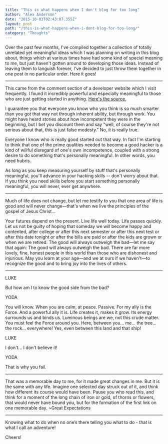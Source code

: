 ```yaml
---
title: "This is what happens when I don't blog for too long"
author: "Alex Anderson"
date: "2015-10-03T02:43:07.355Z"
layout: post
path: "/this-is-what-happens-when-i-dont-blog-for-too-long/"
category: "Thoughts"
---
```


Over the past few months, I've compiled together a collection of totally unrelated yet meaningful ideas which I was planning on writing in this blog about, things which at various times have had some kind of special meaning to me, but just haven't gotten around to developing those ideas. Instead of leaving them to languish forever, I've decided to just throw them together in one post in no particular order. Here it goes!

---

This came from the comment section of a developer website which I visit frequently. I found it incredibly powerful and especially meaningful to those who are just getting started in anything. [Here's the source.](https://news.ycombinator.com/item?id=2263085)

I guarantee you that everyone you know who you think is so much smarter than you got that way not through inherent ability, but through work. You might have heard stories about how incompetent they were in the beginning, but I bet you discount them and say "well, of course they're not serious about that, this is just false modesty." No, it is really true.

Everyone I know who is really good started out that way. In fact I'm starting to think that one of the prime qualities needed to become a good hacker is a kind of willful disregard of one's own incompetence, coupled with a strong desire to do something that's personally meaningful. In other words, you need hubris.

As long as you keep measuring yourself by stuff that's personally meaningful, you'll advance in your hacking skills -- don't worry about that. If you think you need skills before you start something personally meaningful, you will never, ever get anywhere.

---

Much of life does not change, but let me testify to you that one area of life is good and will never change—that's when we live the principles of the gospel of Jesus Christ...

Your futures depend on the present. Live life well today. Life passes quickly. Let us not be guilty of hoping that someday we will become happy and contented, after college or after this next semester or after this next test or after this date tonight or after the bills are paid or after the kids are grown or when we are retired. The good will always outweigh the bad—let me say that again: The good will always outweigh the bad. There are far more lovely, fine, honest people in this world than those who are dishonest and injurious. May you learn at your age—and we at ours if we haven't—to recognize the good and to bring joy into the lives of others.

---

LUKE

But how am I to know the good side from the bad?

YODA

You will know. When you are calm, at peace. Passive. For my ally is the Force. And a powerful ally it is. Life creates it, makes it grow. Its energy surrounds us and binds us. Luminous beings are we, not this crude matter. You must feel the Force around you. Here, between you... me... the tree... the rock... everywhere! Yes, even between this land and that ship!

LUKE

I don't... I don't believe it!

YODA

That is why you fail.

---

That was a memorable day to me, for it made great changes in me. But it is the same with any life. Imagine one selected day struck out of it, and think how different its course would have been. Pause you who read this, and think for a moment of the long chain of iron or gold, of thorns or flowers, that would never have bound you, but for the formation of the first link on one memorable day. ~Great Expectations

---

Knowing what to do when no one’s there telling you what to do - that is what I call an adventure!

Cheers!
